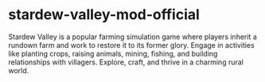 # stardew-valley-mod-official
Stardew Valley is a popular farming simulation game where players inherit a rundown farm and work to restore it to its former glory. Engage in activities like planting crops, raising animals, mining, fishing, and building relationships with villagers. Explore, craft, and thrive in a charming rural world.
